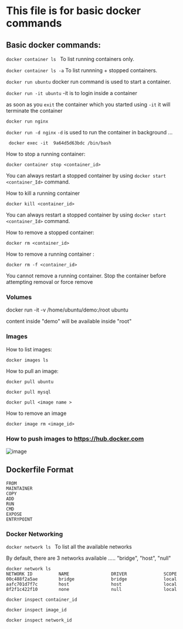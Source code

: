 # This file is for basic docker commands 


## Basic docker commands:

`docker container ls `  To list running containers only.


`docker container ls -a` To list runnning + stopped containers. 


`docker run ubuntu`  docker run command is used to start a container.


`docker run -it ubuntu`  -it is to login inside a container 

as soon as you `exit` the container which you started using `-it` it will terminate the container


`docker run nginx` 

`docker run -d nginx`  `-d` is used to run the container in background ... 


` docker exec -it  9a64d5d63bdc /bin/bash` 


How to stop a running container:

`docker container stop <container_id>`

You can always restart a stopped container by using `docker start <container_Id>` command. 
 
How to kill a running container 

`docker kill <container_id>`

You can always restart a stopped container by using `docker start <container_Id>` command. 



How to remove a stopped container:

`docker rm <container_id>`

How to remove a running container :

`docker rm -f <container_id>`

You cannot remove a running container. Stop the container before attempting removal or force remove


### Volumes

docker run -it -v /home/ubuntu/demo:/root  ubuntu

content inside "demo" will be available inside "root"

### Images

How to list images:

 `docker images ls `

How to pull an image:

`docker pull ubuntu ` 

`docker pull mysql`

`docker pull <image name >`


How to remove an image

`docker image rm <image_id>`


### How to push images to https://hub.docker.com

![image](https://user-images.githubusercontent.com/31384241/58144246-4572b100-7c6b-11e9-93a8-8e3f459caf63.png)


## Dockerfile Format

```
FROM 
MAINTAINER
COPY 
ADD
RUN
CMD 
EXPOSE 
ENTRYPOINT
```


### Docker Networking 

`docker network ls `  To list all the available networks 

By default, there are 3 networks available ..... "bridge", "host",  "null"

```
docker network ls 
NETWORK ID          NAME                DRIVER              SCOPE
00c488f2a5ae        bridge              bridge              local
aafc701d7f7c        host                host                local
8f2f1c422f10        none                null                local
```

`docker inspect container_id`

`docker inspect image_id`

`docker inspect network_id`

